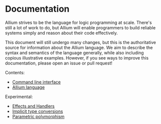 # Documentation

Allium strives to be the language for logic programming at scale. There's still
a lot of work to do, but Allium will enable programmers to build reliable
systems simply and reason about their code effectively.

This document will still undergo many changes, but this is the authoritative
source for information about the Allium language. We aim to describe the syntax
and semantics of the language generally, while also including copious
illustrative examples. However, if you see ways to improve this documentation,
please open an issue or pull request!

Contents:
* [Command line interface](CLI.md)
* [Allium language](Language.md)

Experimental:
* [Effects and Handlers](Effects.md)
* [Implicit type conversions](ImplicitTypeConversions.md)
* [Parametric polymorphism](ParametricPolymorphism.md)
